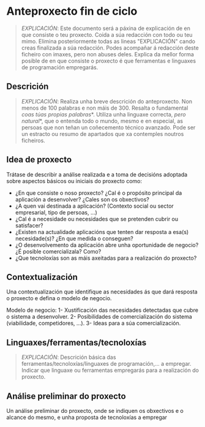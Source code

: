 # Anteproxecto fin de ciclo

> *EXPLICACIÓN*: Este documento será a páxina de explicación de en que consiste o teu proxecto. Coida a súa redacción con todo ou teu mimo. Elimina posteriormente todas as lineas "EXPLICACIÓN" cando creas finalizada a súa redacción.
> Podes acompañar á redacción deste ficheiro con imaxes, pero non abuses deles.
> Explica da mellor forma posible de en que consiste o proxecto é que ferramentas e linguaxes de programación empregarás.

## Descrición

> *EXPLICACIÓN*: Realiza unha breve descrición do anteproxecto. Non menos de 100 palabras e non máis de 300. Resalta o fundamental *coas túas propias palabras**. Utiliza unha linguaxe correcta, *pero natural**, que o entenda todo o mundo, mesmo e en especial, as persoas que non teñan un coñecemento técnico avanzado. Pode ser un estracto ou resumo de apartados que xa contemples noutros ficheiros.

## Idea de proxecto
Trátase de describir a análise realizada e a toma de decisións adoptada sobre aspectos básicos ou iniciais do proxecto como:

- ¿En que consiste o noso proxecto? ¿Cal é o propósito principal da aplicación a desenvolver? ¿Cales son os obxectivos?
- ¿A quen vai destinada a aplicación? (Contexto social ou sector empresarial, tipo de persoas, ...)
- ¿Cal é a necesidade ou necesidades que se pretenden cubrir ou satisfacer?
- ¿Existen na actualidade aplicacións que tenten dar resposta a esa(s) necesidade(s)? ¿En que medida o conseguen?
- ¿O desenvolvemento da aplicación abre unha oportunidade de negocio? ¿É posible comercializala? Como?
- ¿Que tecnoloxías son as máis axeitadas para a realización do proxecto?

## Contextualización

Una contextualización que identifique as necesidades ás que dará resposta o proxecto e defina o modelo de negocio.

Modelo de negocio:
1- Xustificación das necesidades detectadas que cubre o sistema a desenvolver.
2- Posibilidades de comercialización do sistema (viabilidade, competidores, ...). 
3- Ideas para a súa comercialización.
## Linguaxes/ferramentas/tecnoloxías

> *EXPLICACIÓN*: Descrición básica das ferramentas/tecnoloxías/linguaxes de programación,... a empregar. Indicar que linguaxe ou ferramentas empregarás para a realización do proxecto. 

## Análise preliminar do proxecto

Un análise preliminar do proxecto, onde se indiquen os obxectivos e o alcance do mesmo, e unha proposta de tecnoloxías a empregar 
